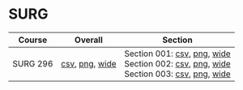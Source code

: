 # SURG

| Course | Overall | Section |
| ------ | ------- | ------- |
| SURG 296 | [csv](https://github.com/UCSD-Historical-Enrollment-Data/2025Winter/blob/main/overall/SURG%20296.csv), [png](https://raw.githubusercontent.com/UCSD-Historical-Enrollment-Data/2025Winter/main/plot_overall/SURG%20296.png), [wide](https://raw.githubusercontent.com/UCSD-Historical-Enrollment-Data/2025Winter/main/plot_overall_wide/SURG%20296.png) | Section 001: [csv](https://github.com/UCSD-Historical-Enrollment-Data/2025Winter/blob/main/section/SURG%20296_001.csv), [png](https://raw.githubusercontent.com/UCSD-Historical-Enrollment-Data/2025Winter/main/plot_section/SURG%20296_001.png), [wide](https://raw.githubusercontent.com/UCSD-Historical-Enrollment-Data/2025Winter/main/plot_section_wide/SURG%20296_001.png)<br>Section 002: [csv](https://github.com/UCSD-Historical-Enrollment-Data/2025Winter/blob/main/section/SURG%20296_002.csv), [png](https://raw.githubusercontent.com/UCSD-Historical-Enrollment-Data/2025Winter/main/plot_section/SURG%20296_002.png), [wide](https://raw.githubusercontent.com/UCSD-Historical-Enrollment-Data/2025Winter/main/plot_section_wide/SURG%20296_002.png)<br>Section 003: [csv](https://github.com/UCSD-Historical-Enrollment-Data/2025Winter/blob/main/section/SURG%20296_003.csv), [png](https://raw.githubusercontent.com/UCSD-Historical-Enrollment-Data/2025Winter/main/plot_section/SURG%20296_003.png), [wide](https://raw.githubusercontent.com/UCSD-Historical-Enrollment-Data/2025Winter/main/plot_section_wide/SURG%20296_003.png) |
